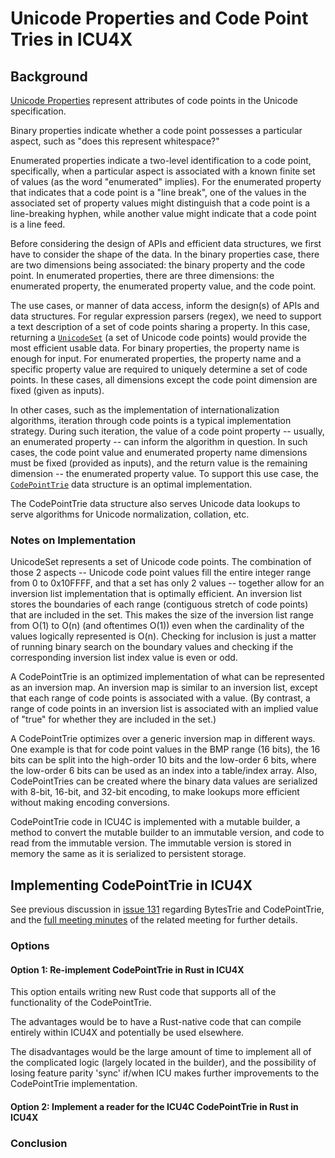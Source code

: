 # Unicode Properties and Code Point Tries in ICU4X

## Background

[Unicode Properties](https://unicode-org.github.io/icu/userguide/strings/properties.html) represent attributes of code points in the Unicode specification. 

Binary properties indicate whether a code point possesses a particular aspect, such as "does this represent whitespace?"

Enumerated properties indicate a two-level identification to a code point, specifically, when a particular aspect is associated with a known finite set of values (as the word "enumerated" implies). For the enumerated property that indicates that a code point is a "line break", one of the values in the associated set of property values might distinguish that a code point is a line-breaking hyphen, while another value might indicate that a code point is a line feed.

Before considering the design of APIs and efficient data structures, we first have to consider the shape of the data. In the binary properties case, there are two dimensions being associated: the binary property and the code point. In enumerated properties, there are three dimensions: the enumerated property, the enumerated property value, and the code point.

The use cases, or manner of data access, inform the design(s) of APIs and data structures. For regular expression parsers (regex), we need to support a text description of a set of code points sharing a property. In this case, returning a [`UnicodeSet`](https://unicode-org.github.io/icu/userguide/strings/unicodeset.html) (a set of Unicode code points) would provide the most efficient usable data. For binary properties, the property name is enough for input. For enumerated properties, the property name and a specific property value are required to uniquely determine a set of code points. In these cases, all dimensions except the code point dimension are fixed (given as inputs).

In other cases, such as the implementation of internationalization algorithms, iteration through code points is a typical implementation strategy. During such iteration, the value of a code point property -- usually, an enumerated property -- can inform the algorithm in question. In such cases, the code point value and enumerated property name dimensions must be fixed (provided as inputs), and the return value is the remaining dimension -- the enumerated property value. To support this use case, the [`CodePointTrie`](https://sites.google.com/site/icusite/design/struct/utrie) data structure is an optimal implementation.

The CodePointTrie data structure also serves Unicode data lookups to serve algorithms for Unicode normalization, collation, etc.

### Notes on Implementation

UnicodeSet represents a set of Unicode code points. The combination of those 2 aspects -- Unicode code point values fill the entire integer range from 0 to 0x10FFFF, and that a set has only 2 values -- together allow for an inversion list implementation that is optimally efficient. An inversion list stores the boundaries of each range (contiguous stretch of code points) that are included in the set. This makes the size of the inversion list range from O(1) to O(n) (and oftentimes O(1)) even when the cardinality of the values logically represented is O(n). Checking for inclusion is just a matter of running binary search on the boundary values and checking if the corresponding inversion list index value is even or odd.

A CodePointTrie is an optimized implementation of what can be represented as an inversion map. An inversion map is similar to an inversion list, except that each range of code points is associated with a value. (By contrast, a range of code points in an inversion list is associated with an implied value of "true" for whether they are included in the set.) 

A CodePointTrie optimizes over a generic inversion map in different ways. One example is that for code point values in the BMP range (16 bits), the 16 bits can be split into the high-order 10 bits and the low-order 6 bits, where the low-order 6 bits can be used as an index into a table/index array. Also, CodePointTries can be created where the binary data values are serialized with 8-bit, 16-bit, and 32-bit encoding, to make lookups more efficient without making encoding conversions.

CodePointTrie code in ICU4C is implemented with a mutable builder, a method to convert the mutable builder to an immutable version, and code to read from the immutable version. The immutable version is stored in memory the same as it is serialized to persistent storage.

## Implementing CodePointTrie in ICU4X 

See previous discussion in [issue 131](https://github.com/unicode-org/icu4x/issues/131) regarding BytesTrie and CodePointTrie, and the [full meeting minutes](https://docs.google.com/document/d/1oaFovJiRbuBG-O9aq0h69gpGxMH0a_pHmMkO5YweS0E/edit#) of the related meeting for further details.

### Options

#### Option 1: Re-implement CodePointTrie in Rust in ICU4X

This option entails writing new Rust code that supports all of the functionality of the CodePointTrie.

The advantages would be to have a Rust-native code that can compile entirely within ICU4X and potentially be used elsewhere.

The disadvantages would be the large amount of time to implement all of the complicated logic (largely located in the builder), and the possibility of losing feature parity 'sync' if/when ICU makes further improvements to the CodePointTrie implementation.

#### Option 2: Implement a reader for the ICU4C CodePointTrie in Rust in ICU4X



### Conclusion

